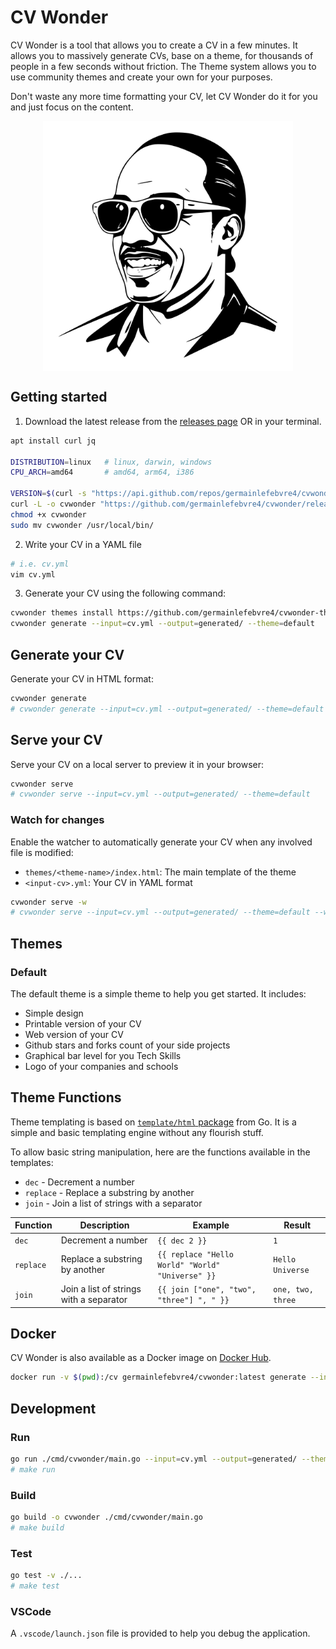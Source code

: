 # CV Wonder

CV Wonder is a tool that allows you to create a CV in a few minutes. It allows you to massively generate CVs, base on a theme, for thousands of people in a few seconds without friction. The Theme system allows you to use community themes and create your own for your purposes.

Don't waste any more time formatting your CV, let CV Wonder do it for you and just focus on the content.

<p align="center">
    <img src="./docs/github-pages/static/img/logo.svg" alt="cvwonder" width="400px" style="display: block; margin: 0 auto;" />
</p>

## Getting started

1) Download the latest release from the [releases page](https://github.com/germainlefebvre4/cvwonder/releases) OR in your terminal.

```bash
apt install curl jq

DISTRIBUTION=linux   # linux, darwin, windows
CPU_ARCH=amd64       # amd64, arm64, i386

VERSION=$(curl -s "https://api.github.com/repos/germainlefebvre4/cvwonder/releases/latest" | jq -r '.tag_name')
curl -L -o cvwonder "https://github.com/germainlefebvre4/cvwonder/releases/download/${VERSION}/cvwonder_${DISTRIBUTION}_${CPU_ARCH}"
chmod +x cvwonder
sudo mv cvwonder /usr/local/bin/
```

2) Write your CV in a YAML file

```bash
# i.e. cv.yml
vim cv.yml
```

3) Generate your CV using the following command:

```bash
cvwonder themes install https://github.com/germainlefebvre4/cvwonder-theme-default
cvwonder generate --input=cv.yml --output=generated/ --theme=default
```

## Generate your CV

Generate your CV in HTML format:

```bash
cvwonder generate
# cvwonder generate --input=cv.yml --output=generated/ --theme=default
```

## Serve your CV

Serve your CV on a local server to preview it in your browser:

```bash
cvwonder serve
# cvwonder serve --input=cv.yml --output=generated/ --theme=default
```

### Watch for changes

Enable the watcher to automatically generate your CV when any involved file is modified:

* `themes/<theme-name>/index.html`: The main template of the theme
* `<input-cv>.yml`: Your CV in YAML format

```bash
cvwonder serve -w
# cvwonder serve --input=cv.yml --output=generated/ --theme=default --watch
```

## Themes

### Default

The default theme is a simple theme to help you get started.
It includes:

* Simple design
* Printable version of your CV
* Web version of your CV
* Github stars and forks count of your side projects
* Graphical bar level for you Tech Skills
* Logo of your companies and schools

## Theme Functions

Theme templating is based on [`template/html` package](https://pkg.go.dev/html/template) from Go. It is a simple and basic templating engine without any flourish stuff.

To allow basic string manipulation, here are the functions available in the templates:

* `dec` - Decrement a number
* `replace` - Replace a substring by another
* `join` - Join a list of strings with a separator

| Function | Description | Example | Result |
|----------|-------------|---------|--------|
| `dec` | Decrement a number | `{{ dec 2 }}` | `1` |
| `replace` | Replace a substring by another | `{{ replace "Hello World" "World" "Universe" }}` | `Hello Universe` |
| `join` | Join a list of strings with a separator | `{{ join ["one", "two", "three"] ", " }}` | `one, two, three` |

## Docker

CV Wonder is also available as a Docker image on [Docker Hub](https://hub.docker.com/r/germainlefebvre4/cvwonder).

```bash
docker run -v $(pwd):/cv germainlefebvre4/cvwonder:latest generate --input=cv.yml --output=generated/ --theme=default
```

## Development

### Run

```bash
go run ./cmd/cvwonder/main.go --input=cv.yml --output=generated/ --theme=default
# make run
```

### Build

```bash
go build -o cvwonder ./cmd/cvwonder/main.go
# make build
```

### Test

```bash
go test -v ./...
# make test
```

### VSCode

A `.vscode/launch.json` file is provided to help you debug the application.
